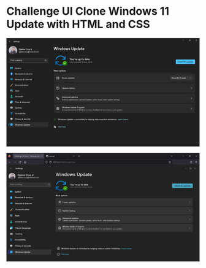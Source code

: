 # Challenge UI Clone Windows 11 Update with HTML and CSS

![Original Screen](https://github.com/DjalmoCruzJr/challenge-ui-clone-windows11-update-with-html-and-css/blob/main/screenshot-original.png?raw=true)

![UI Clone](https://github.com/DjalmoCruzJr/challenge-ui-clone-windows11-update-with-html-and-css/blob/main/screenshot-ui-clone.png?raw=true)

